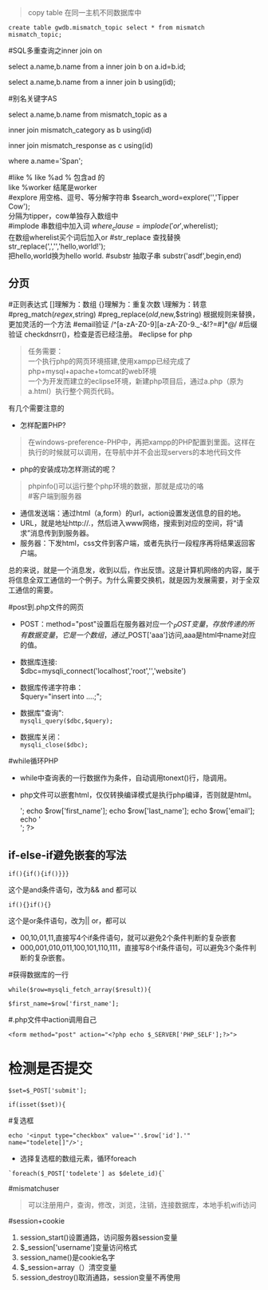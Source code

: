 >copy table
在同一主机不同数据库中

    create table gwdb.mismatch_topic select * from mismatch mismatch_topic;
#SQL多重查询之inner join on

select a.name,b.name from a inner join b on a.id=b.id;
    
select a.name,b.name from a inner join b using(id);

#别名关键字AS
    
select a.name,b.name from mismatch_topic as a 

inner join mismatch_category as b using(id)

inner join mismatch_response as c using(id) 
     
where a.name='Span';

#like %
like %ad % 包含ad 的<br/>
like %worker 结尾是worker<br/>
#explore 用空格、逗号、等分解字符串
$search_word=explore('','Tipper Cow');<br/>
分隔为tipper，cow单独存入数组中<br/>
#implode 串数组中加入词
$where_clause=implode('or',$wherelist);
<br/>在数组wherelist买个词后加入or
#str_replace 查找替换
str_replace(',','','hello,world!');<br/>
把hello,world换为hello world.
#substr 抽取子串
substr('asdf',begin,end)

## 分页
#正则表达式
[]理解为：数组
{}理解为：重复次数
\理解为：转意
#preg_match($regex,$string)
#preg_replace($old,$new,$string)
根据规则来替换，更加灵活的一个方法
#email验证
/^[a-zA-Z0-9][a-zA-Z0-9\._\-&!?=#]*@/
#后缀验证
checkdnsrr()，检查是否已经注册。
#eclipse for php
> 任务需要：<br>
> 一个执行php的网页环境搭建,使用xampp已经完成了php+mysql+apache+tomcat的web环境<br>
> 一个为开发而建立的eclipse环境，新建php项目后，通过a.php（原为a.html）执行整个网页代码。<br>


有几个需要注意的<br>

* 怎样配置PHP?<br>
> 在windows-preference-PHP中，再把xampp的PHP配置到里面。这样在执行的时候就可以调用，在导航中并不会出现servers的本地代码文件<br>
 
* php的安装成功怎样测试的呢？<br>
> phpinfo()可以运行整个php环境的数据，那就是成功的咯<br>
#客户端到服务器
* 通信发送端：通过html（a,form）的url，action设置发送信息的目的地。<br/>
* URL，就是地址http://.，然后进入www网络，搜索到对应的空间，将“请求”消息传到到服务器。<br/>
* 服务器：下发html，css文件到客户端，或者先执行一段程序再将结果返回客户端。<br/>

总的来说，就是一个消息发，收到以后，作出反馈。这是计算机网络的内容，属于将信息全双工通信的一个例子。为什么需要交换机，就是因为发展需要，对于全双工通信的需要。


#post到.php文件的网页
* POST：method="post"设置后在服务器对应一个$_POST变量，存放传递的所有数据变量，它是一个数组，通过$_POST['aaa']访问,aaa是html中name对应的值。<br/>

*  数据库连接:<br/>
    $dbc=mysqli_connect('localhost','root','','website')

* 数据库传递字符串：<br/>
    $query="insert into ....;";

* 数据库"查询":<br/>
    `mysqli_query($dbc,$query);`

* 数据库关闭：<br/>
     `mysqli_close($dbc);`

    

#while循环PHP
* while中查询表的一行数据作为条件，自动调用tonext()行，隐调用。
* php文件可以嵌套html，仅仅转换编译模式<?php?>是执行php编译，否则就是html。

    <?php
 
    while($row=mysqli_fetch_array($result)){

	echo '<input type="checkbox" value="'.$row['id'].'" 

    name="todelete[]"/>';
	
    echo $row['first_name'];
	
    echo $row['last_name'];
	
    echo $row['email'];
	
    echo '<br/>';

    ?>


## if-else-if避免嵌套的写法 ##
    if(){if(){if()}}}
这个是and条件语句，改为&& and 都可以<br/>

    if(){}if(){}
这个是or条件语句，改为|| or，都可以<br/>

* 00,10,01,11,直接写4个if条件语句，就可以避免2个条件判断的复杂嵌套
* 000,001,010,011,100,101,110,111，直接写8个if条件语句，可以避免3个条件判断的复杂嵌套。

#获得数据库的一行

    while($row=mysqli_fetch_array($result)){

    $first_name=$row['first_name']; 

#.php文件中action调用自己

    <form method="post" action="<?php echo $_SERVER['PHP_SELF'];?>">
    
# 检测是否提交

    $set=$_POST['submit'];

    if(isset($set)){


#复选框

    echo '<input type="checkbox" value="'.$row['id'].'" name="todelete[]"/>';

   * 选择复选框的数组元素，循环foreach
   
    `foreach($_POST['todelete'] as $delete_id){`

#mismatchuser
> 可以注册用户，查询，修改，浏览，注销，连接数据库，本地手机wifi访问

#session+cookie
1. session_start()设置通路，访问服务器session变量
2. $_session['username']变量访问格式
3. session_name()是cookie名字
4. $_session=array（）清空变量
5. session_destroy()取消通路，session变量不再使用
    

